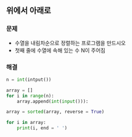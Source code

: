 ## 위에서 아래로

### 문제

* 수열을 내림차순으로 정렬하는 프로그램을 만드시오
* 첫째 줄에 수열에 속해 있는 수 N이 주어짐

### 해결

```python
n = int(intput())

array = []
for i in range(n):
    array.append(int(input())):

array = sorted(array, reverse = True)

for i in array:
    print(i, end = ' ')
```
